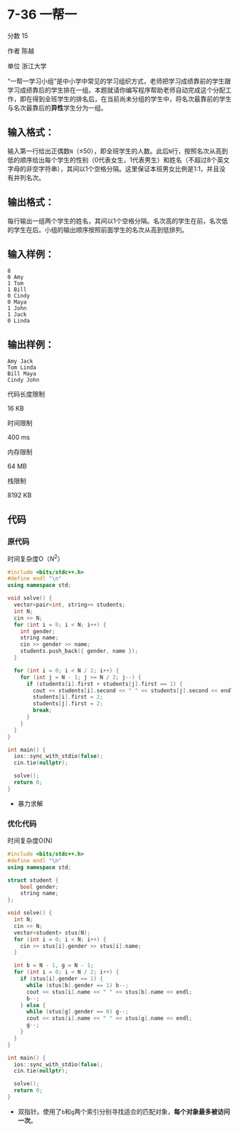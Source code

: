 # **7-36 一帮一**

分数 15

作者 陈越

单位 浙江大学

“一帮一学习小组”是中小学中常见的学习组织方式，老师把学习成绩靠前的学生跟学习成绩靠后的学生排在一组。本题就请你编写程序帮助老师自动完成这个分配工作，即在得到全班学生的排名后，在当前尚未分组的学生中，将名次最靠前的学生与名次最靠后的**异性**学生分为一组。

## 输入格式：

输入第一行给出正偶数`N`（≤50），即全班学生的人数。此后`N`行，按照名次从高到低的顺序给出每个学生的性别（0代表女生，1代表男生）和姓名（不超过8个英文字母的非空字符串），其间以1个空格分隔。这里保证本班男女比例是1:1，并且没有并列名次。

## 输出格式：

每行输出一组两个学生的姓名，其间以1个空格分隔。名次高的学生在前，名次低的学生在后。小组的输出顺序按照前面学生的名次从高到低排列。

## 输入样例：

```in
8
0 Amy
1 Tom
1 Bill
0 Cindy
0 Maya
1 John
1 Jack
0 Linda
```

## 输出样例：

```out
Amy Jack
Tom Linda
Bill Maya
Cindy John
```

代码长度限制

16 KB

时间限制

400 ms

内存限制

64 MB

栈限制

8192 KB

## 代码

### 原代码

时间复杂度O（$N^2$）

```cpp
#include <bits/stdc++.h>
#define endl "\n"
using namespace std;

void solve() {
  vector<pair<int, string>> students;
  int N;
  cin >> N;
  for (int i = 0; i < N; i++) {
    int gender;
    string name;
    cin >> gender >> name;
    students.push_back({ gender, name });
  }

  for (int i = 0; i < N / 2; i++) {
    for (int j = N - 1; j >= N / 2; j--) {
      if (students[i].first + students[j].first == 1) {
        cout << students[i].second << " " << students[j].second << endl;
        students[i].first = 2;
        students[j].first = 2;
        break;
      }
    }
  }
}

int main() {
  ios::sync_with_stdio(false);
  cin.tie(nullptr);

  solve();
  return 0;
}
```

- 暴力求解

### 优化代码

时间复杂度O(N)

```cpp
#include <bits/stdc++.h>
#define endl "\n"
using namespace std;

struct student {
    bool gender;
    string name;
};

void solve() {
  int N;
  cin >> N;
  vector<student> stus(N);
  for (int i = 0; i < N; i++) {
    cin >> stus[i].gender >> stus[i].name;
  }

  int b = N - 1, g = N - 1;
  for (int i = 0; i < N / 2; i++) {
    if (stus[i].gender == 1) {
      while (stus[b].gender == 1) b--;
      cout << stus[i].name << " " << stus[b].name << endl;
      b--;
    } else {
      while (stus[g].gender == 0) g--;
      cout << stus[i].name << " " << stus[g].name << endl;
      g--;
    }
  }
}

int main() {
  ios::sync_with_stdio(false);
  cin.tie(nullptr);

  solve();
  return 0;
}
```

- 双指针。使用了`b`和`g`两个索引分别寻找适合的匹配对象，**每个对象最多被访问一次**。

